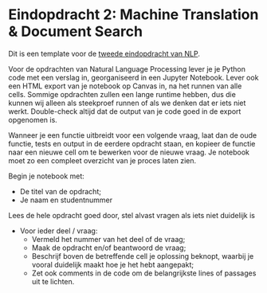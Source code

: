 # Eindopdracht 2: Machine Translation & Document Search

Dit is een template voor de [tweede eindopdracht van NLP](https://canvas.hu.nl/courses/39720/assignments/302717).

Voor de opdrachten van Natural Language Processing lever je je Python code met een verslag in, georganiseerd in een Jupyter Notebook. Lever ook een HTML export van je notebook op Canvas in, na het runnen van alle cells. 
Sommige opdrachten zullen een lange runtime hebben, dus die kunnen wij alleen als steekproef runnen of als we denken dat er iets niet werkt. Double-check altijd dat de output van je code goed in de export opgenomen is.

Wanneer je een functie uitbreidt voor een volgende vraag, laat dan de oude functie, tests en output in de eerdere opdracht staan, en kopieer de functie naar een nieuwe cell om te bewerken voor de nieuwe vraag. 
Je notebook moet zo een compleet overzicht van je proces laten zien.

Begin je notebook met:

   - De titel van de opdracht;
   - Je naam en studentnummer

Lees de hele opdracht goed door, stel alvast vragen als iets niet duidelijk is

   - Voor ieder deel / vraag:
       - Vermeld het nummer van het deel of de vraag;
       - Maak de opdracht en/of beantwoord de vraag;
       - Beschrijf boven de betreffende cell je oplossing beknopt, waarbij je vooral duidelijk maakt hoe je het hebt aangepakt;
       - Zet ook comments in de code om de belangrijkste lines of passages uit te lichten.
